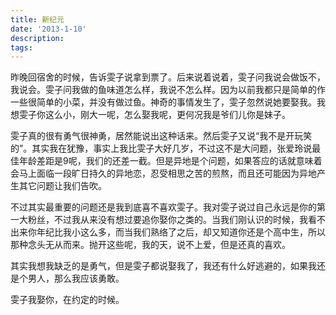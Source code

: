 ```yaml
---
title: 新纪元
date: '2013-1-10'
description: 
tags: 
---
```

<p>昨晚回宿舍的时候，告诉雯子说拿到票了。后来说着说着，雯子问我说会做饭不，我说会。雯子问我做的鱼味道怎么样，我说不怎么样。因为以前我都只是简单的作一些很简单的小菜，并没有做过鱼。神奇的事情发生了，雯子忽然说她要娶我。我想雯子你这么小，刚大一呢，怎么娶我呢，更何况我是爷们儿你是妹子。</p>
<p>雯子真的很有勇气很神勇，居然能说出这种话来。然后雯子又说“我不是开玩笑的”。其实我在犹豫，事实上我比雯子大好几岁，不过这不是大问题，张爱玲说最佳年龄差距是9呢，我们的还差一截。但是异地是个问题，如果答应的话就意味着会马上面临一段旷日持久的异地恋，忍受相思之苦的煎熬，而且还可能因为异地产生其它问题让我们告吹。</p>
<p>不过其实最重要的问题还是我到底喜不喜欢雯子。我对雯子说过自己永远是你的第一大粉丝，不过我从来没有想过要追你娶你之类的。当我们刚认识的时候，我看不出来你年纪比我小这么多，而当我们熟络了之后，却又知道你还是个高中生，所以那种念头无从而来。抛开这些呢，我的天，说不上爱，但是还真的喜欢。</p> 
<p>其实我想我缺乏的是勇气，但是雯子都说娶我了，我还有什么好逃避的，如果我还是个男人，那么我应该勇敢。</p>
<p>雯子我娶你，在约定的时候。</p>